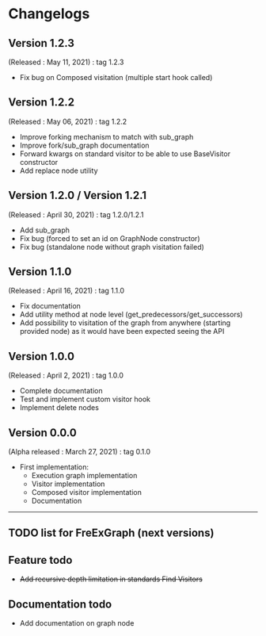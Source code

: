 # Changelogs

## Version 1.2.3
(Released : May 11, 2021) : tag 1.2.3
* Fix bug on Composed visitation (multiple start hook called)

## Version 1.2.2
(Released : May 06, 2021) : tag 1.2.2
* Improve forking mechanism to match with sub_graph
* Improve fork/sub_graph documentation
* Forward kwargs on standard visitor to be able to use BaseVisitor constructor
* Add replace node utility

## Version 1.2.0 / Version 1.2.1
(Released : April 30, 2021) : tag 1.2.0/1.2.1
* Add sub_graph
* Fix bug (forced to set an id on GraphNode constructor)
* Fix bug (standalone node without graph visitation failed)
	
## Version 1.1.0
(Released : April 16, 2021) : tag 1.1.0
* Fix documentation
* Add utility method at node level (get_predecessors/get_successors)
* Add possibility to visitation of the graph from anywhere (starting provided node) as it would have been expected seeing the API

## Version 1.0.0 
(Released : April 2, 2021) : tag 1.0.0
* Complete documentation
* Test and implement custom visitor hook
* Implement delete nodes

## Version 0.0.0
(Alpha released : March 27, 2021) : tag 0.1.0
* First implementation: 
    * Execution graph implementation
    * Visitor implementation
    * Composed visitor implementation
    * Documentation
    

---

## TODO list for FreExGraph (next versions)

## Feature todo

* ~~Add recursive depth limitation in standards Find Visitors~~

## Documentation todo

* Add documentation on graph node
